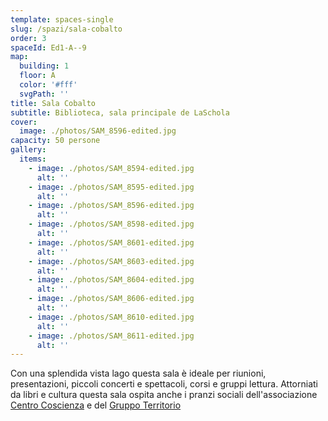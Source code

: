 ```yaml
---
template: spaces-single
slug: /spazi/sala-cobalto
order: 3
spaceId: Ed1-A--9
map: 
  building: 1
  floor: A
  color: '#fff'
  svgPath: ''
title: Sala Cobalto
subtitle: Biblioteca, sala principale de LaSchola
cover:
  image: ./photos/SAM_8596-edited.jpg
capacity: 50 persone
gallery:
  items:
    - image: ./photos/SAM_8594-edited.jpg
      alt: ''
    - image: ./photos/SAM_8595-edited.jpg
      alt: ''
    - image: ./photos/SAM_8596-edited.jpg
      alt: ''
    - image: ./photos/SAM_8598-edited.jpg
      alt: ''
    - image: ./photos/SAM_8601-edited.jpg
      alt: ''
    - image: ./photos/SAM_8603-edited.jpg
      alt: ''
    - image: ./photos/SAM_8604-edited.jpg
      alt: ''
    - image: ./photos/SAM_8606-edited.jpg
      alt: ''
    - image: ./photos/SAM_8610-edited.jpg
      alt: ''
    - image: ./photos/SAM_8611-edited.jpg
      alt: ''
---
```


<Col initial narrow bottom={4}>

Con una splendida vista lago questa sala è ideale per riunioni, presentazioni, piccoli concerti e spettacoli, corsi e gruppi lettura. Attorniati da libri e cultura questa sala ospita anche i pranzi sociali dell'associazione [Centro Coscienza](http://www.centrocoscienza.it/l-associazione) e del [Gruppo Territorio](/activities/gruppo-territorio)

</Col>

